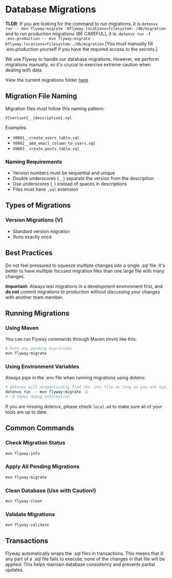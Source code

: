 # Database Migrations

**TLDR**: If you are looking for the command to run migrations, it is
`dotenvx run -- mvn flyway:migrate -Dflyway.locations=filesystem:./db/migration`
and to run production migrations (BE CAREFUL), it is:
`dotenvx run -f .env.production -- mvn flyway:migrate -Dflyway.locations=filesystem:./db/migration`
[You must manually fill .env.production yourself if you have the required access to the secrets.]

We use Flyway to handle our database migrations. However, we perform migrations manually, so it's crucial to exercise extreme caution when dealing with data.

View the current migrations folder [here](https://github.com/tahminator/jarvis/tree/main/src/main/resources/db/migration)

## Migration File Naming

Migration files must follow this naming pattern:

```
V{version}__{description}.sql
```

Examples:

- `V0001__create_users_table.sql`
- `V0002__add_email_column_to_users.sql`
- `V0003__create_posts_table.sql`

### Naming Requirements

- Version numbers must be sequential and unique
- Double underscores (`__`) separate the version from the description
- Use underscores (`_`) instead of spaces in descriptions
- Files must have `.sql` extension

## Types of Migrations

### Version Migrations (V)

- Standard version migration
- Runs exactly once

## Best Practices

Do not feel pressured to squeeze multiple changes into a single .sql file. It's better to have multiple focused migration files than one large file with many changes.

**Important:** Always test migrations in a development environment first, and **do not** commit migrations to production without discussing your changes with another team member.

## Running Migrations

### Using Maven

You can run Flyway commands through Maven (mvn) like this:

```bash
# Runs any pending migrations
mvn flyway:migrate
```

### Using Environment Variables

Always pipe in the .env file when running migrations using dotenx:

```bash
# dotenvx will automatically find the .env file as long as you are typing commands in the root directory
dotenvx run -- mvn flyway:migrate -X
# -X shows debug information
```

If you are missing dotenvx, please check `local.md` to make sure all of your tools are up to date.

## Common Commands

### Check Migration Status

```bash
mvn flyway:info
```

### Apply All Pending Migrations

```bash
mvn flyway:migrate
```

### Clean Database (Use with Caution!)

```bash
mvn flyway:clean
```

### Validate Migrations

```bash
mvn flyway:validate
```

## Transactions

Flyway automatically wraps the .sql files in transactions. This means that if any part of a .sql file fails to execute, none of the changes in that file will be applied. This helps maintain database consistency and prevents partial updates.
